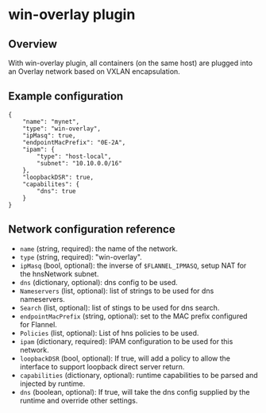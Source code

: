 # win-overlay plugin

## Overview

With win-overlay plugin, all containers (on the same host) are plugged into an Overlay network based on VXLAN encapsulation. 

## Example configuration
```
{
	"name": "mynet",
	"type": "win-overlay",
	"ipMasq": true,
	"endpointMacPrefix": "0E-2A",
	"ipam": {
		"type": "host-local",
		"subnet": "10.10.0.0/16"
	},
    "loopbackDSR": true,
    "capabilites": {
        "dns": true
    }
}
```

## Network configuration reference

* `name` (string, required): the name of the network.
* `type` (string, required): "win-overlay".
* `ipMasq` (bool, optional): the inverse of `$FLANNEL_IPMASQ`, setup NAT for the hnsNetwork subnet.
* `dns` (dictionary, optional): dns config to be used.
 * `Nameservers` (list, optional): list of strings to be used for dns nameservers.
 * `Search` (list, optional): list of stings to be used for dns search.
* `endpointMacPrefix` (string, optional): set to the MAC prefix configured for Flannel.
* `Policies` (list, optional): List of hns policies to be used.
* `ipam` (dictionary, required): IPAM configuration to be used for this network.
* `loopbackDSR` (bool, optional): If true, will add a policy to allow the interface to support loopback direct server return.
* `capabilities` (dictionary, optional): runtime capabilities to be parsed and injected by runtime.
 * `dns` (boolean, optional): If true, will take the dns config supplied by the runtime and override other settings.